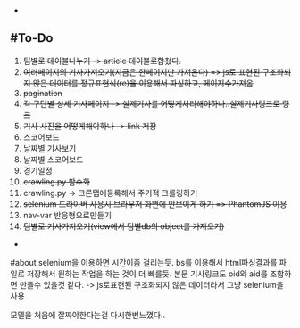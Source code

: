 -
#To-Do
-
1. <del>팀별로 테이블나누기 -> article 테이블로합쳤다.
2. <del>여러페이지의 기사가져오기(지금은 한페이지만 가져온다) => js로 표현된 구조화되지 않은 데이터를 정규표현식(re)을 이용해서 파싱하고, 페이지수가져옴
3. <del>pagination
3. <del>각 구단별 상세 기사페이지 -> 실제기사를 어떻게처리해야하나..실제기사링크로 링크
4. <del>기사 사진을 어떻게해야하나 -> link 저장
5. 스코어보드
6. 날짜별 기사보기
7. 날짜별 스코어보드
8. 경기일정
9. <del>crawling.py 함수화
10. crawling.py -> 크론탭에등록해서 주기적 크롤링하기
12. <del>selenium 드라이버 사용시 브라우저 화면에 안보이게 하기 => PhantomJS 이용
13. nav-var 반응형으로만들기
14. <del>팀별로 기사가져오기(view에서 팀별db의 object를 가져오기)


-
#about
selenium을 이용하면 시간이좀 걸리는듯.
bs를 이용해서 html파싱결과를 파일로 저장해서 원하는 작업을 하는 것이 더 빠를듯. 본문 기사링크도 oid와 aid를 조합하면 만들수 있을것 같다. -> js로표현된 구조화되지 않은 데이터라서 그냥 selenium을 사용

모델을 처음에 잘짜야한다는걸 다시한번느꼈다..